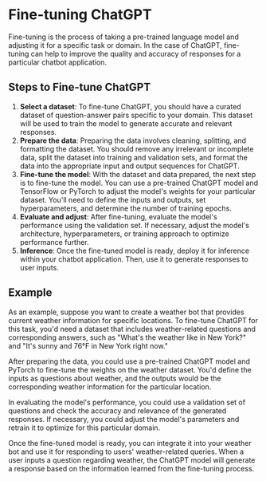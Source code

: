 # Fine-tuning ChatGPT

Fine-tuning is the process of taking a pre-trained language model and adjusting it for a specific task or domain. In the case of ChatGPT, fine-tuning can help to improve the quality and accuracy of responses for a particular chatbot application.

## Steps to Fine-tune ChatGPT

1. **Select a dataset**: To fine-tune ChatGPT, you should have a curated dataset of question-answer pairs specific to your domain. This dataset will be used to train the model to generate accurate and relevant responses.
2. **Prepare the data**: Preparing the data involves cleaning, splitting, and formatting the dataset. You should remove any irrelevant or incomplete data, split the dataset into training and validation sets, and format the data into the appropriate input and output sequences for ChatGPT.
3. **Fine-tune the model**: With the dataset and data prepared, the next step is to fine-tune the model. You can use a pre-trained ChatGPT model and TensorFlow or PyTorch to adjust the model's weights for your particular dataset. You'll need to define the inputs and outputs, set hyperparameters, and determine the number of training epochs.
4. **Evaluate and adjust**: After fine-tuning, evaluate the model's performance using the validation set. If necessary, adjust the model's architecture, hyperparameters, or training approach to optimize performance further.
5. **Inference**: Once the fine-tuned model is ready, deploy it for inference within your chatbot application. Then, use it to generate responses to user inputs.

## Example

As an example, suppose you want to create a weather bot that provides current weather information for specific locations. To fine-tune ChatGPT for this task, you'd need a dataset that includes weather-related questions and corresponding answers, such as "What's the weather like in New York?" and "It's sunny and 76°F in New York right now."

After preparing the data, you could use a pre-trained ChatGPT model and PyTorch to fine-tune the weights on the weather dataset. You'd define the inputs as questions about weather, and the outputs would be the corresponding weather information for the particular location.

In evaluating the model's performance, you could use a validation set of questions and check the accuracy and relevance of the generated responses. If necessary, you could adjust the model's parameters and retrain it to optimize for this particular domain.

Once the fine-tuned model is ready, you can integrate it into your weather bot and use it for responding to users' weather-related queries. When a user inputs a question regarding weather, the ChatGPT model will generate a response based on the information learned from the fine-tuning process.
